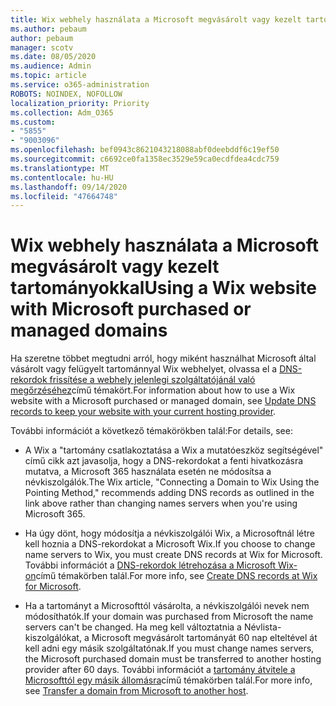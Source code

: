 ```yaml
---
title: Wix webhely használata a Microsoft megvásárolt vagy kezelt tartományokkal
ms.author: pebaum
author: pebaum
manager: scotv
ms.date: 08/05/2020
ms.audience: Admin
ms.topic: article
ms.service: o365-administration
ROBOTS: NOINDEX, NOFOLLOW
localization_priority: Priority
ms.collection: Adm_O365
ms.custom:
- "5855"
- "9003096"
ms.openlocfilehash: bef0943c8621043218088abf0deebddf6c19ef50
ms.sourcegitcommit: c6692ce0fa1358ec3529e59ca0ecdfdea4cdc759
ms.translationtype: MT
ms.contentlocale: hu-HU
ms.lasthandoff: 09/14/2020
ms.locfileid: "47664748"
---
```

# <a name="using-a-wix-website-with-microsoft-purchased-or-managed-domains"></a><span data-ttu-id="aaf74-102">Wix webhely használata a Microsoft megvásárolt vagy kezelt tartományokkal</span><span class="sxs-lookup"><span data-stu-id="aaf74-102">Using a Wix website with Microsoft purchased or managed domains</span></span>

<span data-ttu-id="aaf74-103">Ha szeretne többet megtudni arról, hogy miként használhat Microsoft által vásárolt vagy felügyelt tartománnyal Wix webhelyet, olvassa el a [DNS-rekordok frissítése a webhely jelenlegi szolgáltatójánál való megőrzéséhez](https://docs.microsoft.com/microsoft-365/admin/dns/update-dns-records-to-retain-current-hosting-provider)című témakört.</span><span class="sxs-lookup"><span data-stu-id="aaf74-103">For information about how to use a Wix website with a Microsoft purchased or managed domain, see [Update DNS records to keep your website with your current hosting provider](https://docs.microsoft.com/microsoft-365/admin/dns/update-dns-records-to-retain-current-hosting-provider).</span></span>

<span data-ttu-id="aaf74-104">További információt a következő témakörökben talál:</span><span class="sxs-lookup"><span data-stu-id="aaf74-104">For details, see:</span></span> 

- <span data-ttu-id="aaf74-105">A Wix a "tartomány csatlakoztatása a Wix a mutatóeszköz segítségével" című cikk azt javasolja, hogy a DNS-rekordokat a fenti hivatkozásra mutatva, a Microsoft 365 használata esetén ne módosítsa a névkiszolgálók.</span><span class="sxs-lookup"><span data-stu-id="aaf74-105">The Wix article, "Connecting a Domain to Wix Using the Pointing Method," recommends adding DNS records as outlined in the link above rather than changing names servers when you're using Microsoft 365.</span></span>

- <span data-ttu-id="aaf74-106">Ha úgy dönt, hogy módosítja a névkiszolgálói Wix, a Microsoftnál létre kell hoznia a DNS-rekordokat a Microsoft Wix.</span><span class="sxs-lookup"><span data-stu-id="aaf74-106">If you choose to change name servers to Wix, you must create DNS records at Wix for Microsoft.</span></span> <span data-ttu-id="aaf74-107">További információt a [DNS-rekordok létrehozása a Microsoft Wix-on](https://docs.microsoft.com/microsoft-365/admin/dns/create-dns-records-at-wix)című témakörben talál.</span><span class="sxs-lookup"><span data-stu-id="aaf74-107">For more info, see [Create DNS records at Wix for Microsoft](https://docs.microsoft.com/microsoft-365/admin/dns/create-dns-records-at-wix).</span></span>

- <span data-ttu-id="aaf74-108">Ha a tartományt a Microsofttól vásárolta, a névkiszolgálói nevek nem módosíthatók.</span><span class="sxs-lookup"><span data-stu-id="aaf74-108">If your domain was purchased from Microsoft the name servers can't be changed.</span></span> <span data-ttu-id="aaf74-109">Ha meg kell változtatnia a Névlista-kiszolgálókat, a Microsoft megvásárolt tartományát 60 nap elteltével át kell adni egy másik szolgáltatónak.</span><span class="sxs-lookup"><span data-stu-id="aaf74-109">If you must change names servers, the Microsoft purchased domain must be transferred to another hosting provider after 60 days.</span></span> <span data-ttu-id="aaf74-110">További információt a [tartomány átvitele a Microsofttól egy másik állomásra](https://docs.microsoft.com/microsoft-365/admin/get-help-with-domains/transfer-a-domain-from-microsoft-to-another-host)című témakörben talál.</span><span class="sxs-lookup"><span data-stu-id="aaf74-110">For more info, see [Transfer a domain from Microsoft to another host](https://docs.microsoft.com/microsoft-365/admin/get-help-with-domains/transfer-a-domain-from-microsoft-to-another-host).</span></span>
